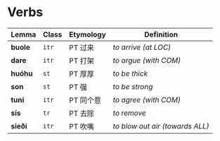 # Verbs

| Lemma     | Class | Etymology | Definition                      |
| --------- | ----- | --------- | ------------------------------- |
| **buole** | `itr` | PT 过来   | _to arrive (at LOC)_            |
| **dare**  | `itr` | PT 打架   | _to argue (with COM)_           |
| **huóhu** | `st`  | PT 厚厚   | _to be thick_                   |
| **son**   | `st`  | PT 强     | _to be strong_                  |
| **tuni**  | `itr` | PT 同个意 | _to agree (with COM)_           |
| **sís**   | `tr`  | PT 去除   | _to remove_                     |
| **sieði** | `itr` | PT 吹嘴   | _to blow out air (towards ALL)_ |
